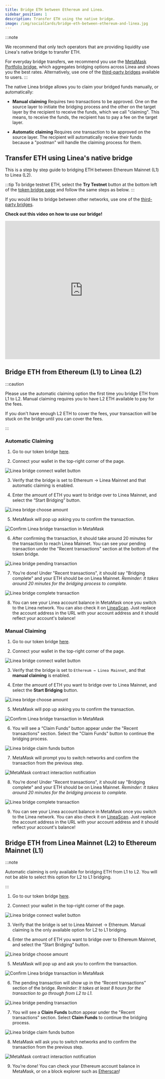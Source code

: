 ```yaml
---
title: Bridge ETH between Ethereum and Linea.
sidebar_position: 1
description: Transfer ETH using the native bridge.
image: /img/socialCards/bridge-eth-between-ethereum-and-linea.jpg
---
```


:::note

We recommend that only tech operators that are providing liquidity use Linea's native bridge to transfer ETH.

For everyday bridge transfers, we recommend you use the
[MetaMask Portfolio bridge](https://portfolio.metamask.io/bridge), which aggregates bridging options
across Linea and shows you the best rates. Alternatively, use one of the
[third-party bridges](https://bridge.linea.build/) available to users.
:::

The native Linea bridge allows you to claim your bridged funds manually, or automatically:

- **Manual claiming** Requires two transactions to be approved. One on the source layer to initiate the
bridging process and the other on the target layer by the recipient to receive the funds, which we call
"claiming". This means, to receive the funds, the recipient has to pay a fee on the target layer.

- **Automatic claiming** Requires one transaction to be approved on the source layer. The recipient will
automatically receive their funds because a "postman" will handle the claiming process for them.

## Transfer ETH using Linea's native bridge

This is a step by step guide to bridging ETH between Ethereum Mainnet (L1) to Linea (L2).

:::tip
To bridge testnet ETH, select the **Try Testnet** button at the bottom left of the
[token bridge page](https://bridge.linea.build/) and follow the same steps as below.
:::

If you would like to bridge between other networks, use one of the [third-party bridges](/developers/guides/bridge/index#third-party-permissionless-bridges).

**Check out this video on how to use our bridge!**

<iframe
  width="100%"
  height="450"
  src="https://www.youtube.com/embed/V4DflPkxqE8"
  frameborder="0"
></iframe>

## Bridge ETH from Ethereum (L1) to Linea (L2)

:::caution

Please use the automatic claiming option the first time you bridge ETH from L1 to L2. Manual claiming
requires you to have L2 ETH available to pay for the fees.

If you don't have enough L2 ETH to cover the fees, your transaction will be stuck on the bridge until you
can cover the fees.

:::

### Automatic Claiming

1. Go to our token bridge [here](https://bridge.linea.build/).

2. Connect your wallet in the top-right corner of the page.

<div class="center-container">
  <div class="img-medium">
    <img
      src="/img/article_images/Use_Linea/Bridge_your_tokens/How_to_bridge_ETH_between_Ethereum_and_Linea/Linea_Bridge_connect_wallet_button.png"
      alt="Linea bridge connect wallet button"
    />
  </div>
</div>

3. Verify that the bridge is set to Ethereum → Linea Mainnet and that automatic claiming is enabled.

4. Enter the amount of ETH you want to bridge over to Linea Mainnet, and select the “Start Bridging” button.

<div class="center-container">
  <div class="img-medium">
    <img
      src="/img/article_images/Use_Linea/Bridge_your_tokens/How_to_bridge_ETH_between_Ethereum_and_Linea/Linea_Bridge_automatic_claiming_choose_amount.png"
      alt="Linea bridge choose amount"
    />
  </div>
</div>

5. MetaMask will pop up asking you to confirm the transaction.

<div class="center-container">
  <div class="img-small">
    <img
      src="/img/article_images/Use_Linea/Bridge_your_tokens/How_to_bridge_ETH_between_Ethereum_and_Linea/Linea_Bridge_confirm_transaction_MetaMask.png"
      alt="Confirm Linea bridge transaction in MetaMask"
    />
  </div>
</div>

6. After confirming the transaction, it should take around 20 minutes for the transaction to reach Linea Mainnet. You can see your pending transaction under the "Recent transactions" section at the bottom of the token bridge.

<div class="center-container">
  <div class="img-medium">
    <img
      src="/img/article_images/Use_Linea/Bridge_your_tokens/How_to_bridge_ETH_between_Ethereum_and_Linea/Linea_Bridge_automatic_claiming_pending_transaction.png"
      alt="Linea bridge pending transaction"
    />
  </div>
</div>

7. You’re done! Under "Recent transactions", it should say "Bridging complete" and your ETH should be on Linea Mainnet. _Reminder: It takes around 20 minutes for the bridging process to complete._

<div class="center-container">
  <div class="img-medium">
    <img
      src="/img/article_images/Use_Linea/Bridge_your_tokens/How_to_bridge_ETH_between_Ethereum_and_Linea/Linea_Bridge_L1_to_L2_bridging_complete.png"
      alt="Linea bridge complete transaction"
    />
  </div>
</div>

8. You can see your Linea account balance in MetaMask once you switch to the Linea network. You can also check it on [LineaScan](https://lineascan.build/address/0x331FB12C080F5b34F0E8812D44114D17398A016d). Just replace the account address in the URL with your account address and it should reflect your account's balance!

### Manual Claiming

1. Go to our token bridge [here](https://bridge.linea.build/).

2. Connect your wallet in the top-right corner of the page.

<div class="center-container">
  <div class="img-medium">
    <img
      src="/img/article_images/Use_Linea/Bridge_your_tokens/How_to_bridge_ETH_between_Ethereum_and_Linea/Linea_Bridge_connect_wallet_button.png"
      alt="Linea bridge connect wallet button"
    />
  </div>
</div>

3. Verify that the bridge is set to `Ethereum → Linea Mainnet`, and that **manual claiming** is enabled.

4. Enter the amount of ETH you want to bridge over to Linea Mainnet, and select the **Start Bridging** button.

<div class="center-container">
  <div class="img-medium">
    <img
      src="/img/article_images/Use_Linea/Bridge_your_tokens/How_to_bridge_ETH_between_Ethereum_and_Linea/Linea_Bridge_manual_claiming_choose_amount.png"
      alt="Linea bridge choose amount"
    />
  </div>
</div>

5. MetaMask will pop up asking you to confirm the transaction.

<div class="center-container">
  <div class="img-small">
    <img
      src="/img/article_images/Use_Linea/Bridge_your_tokens/How_to_bridge_ETH_between_Ethereum_and_Linea/Linea_Bridge_confirm_transaction_MetaMask.png"
      alt="Confirm Linea bridge transaction in MetaMask"
    />
  </div>
</div>

6. You will see a “Claim Funds” button appear under the "Recent transactions" section. Select the "Claim Funds" button to continue the bridging process.

<div class="center-container">
  <div class="img-medium">
    <img
      src="/img/article_images/Use_Linea/Bridge_your_tokens/How_to_bridge_ETH_between_Ethereum_and_Linea/Linea_Bridge_manual_claiming_claim_button.png"
      alt="Linea bridge claim funds button"
    />
  </div>
</div>

7. MetaMask will prompt you to switch networks and confirm the transaction from the previous step.

<div class="center-container">
  <div class="img-small">
    <img
      src="/img/article_images/Use_Linea/Bridge_your_tokens/How_to_bridge_ETH_between_Ethereum_and_Linea/Linea_Bridge_confirm_switch_network_MetaMask.png"
      alt="MetaMask contract interaction notification"
    />
  </div>
</div>

8. You’re done! Under "Recent transactions", it should say "Bridging complete" and your ETH should be on Linea Mainnet. _Reminder: It takes around 20 minutes for the bridging process to complete._

<div class="center-container">
  <div class="img-medium">
    <img
      src="/img/article_images/Use_Linea/Bridge_your_tokens/How_to_bridge_ETH_between_Ethereum_and_Linea/Linea_Bridge_L1_to_L2_bridging_complete.png"
      alt="Linea bridge complete transaction"
    />
  </div>
</div>

9. You can see your Linea account balance in MetaMask once you switch to the Linea network. You can also check it on [LineaScan](https://lineascan.build/address/0x331FB12C080F5b34F0E8812D44114D17398A016d). Just replace the account address in the URL with your account address and it should reflect your account's balance!

## Bridge ETH from Linea Mainnet (L2) to Ethereum Mainnet (L1)

:::note

Automatic claiming is only available for bridging ETH from L1 to L2. You will not be able to select this option for L2 to L1 bridging.

:::

1. Go to our token bridge [here](https://bridge.linea.build/).

2. Connect your wallet in the top-right corner of the page.

<div class="center-container">
  <div class="img-medium">
    <img
      src="/img/article_images/Use_Linea/Bridge_your_tokens/How_to_bridge_ETH_between_Ethereum_and_Linea/Linea_Bridge_connect_wallet_button.png"
      alt="Linea bridge connect wallet button"
    />
  </div>
</div>

3. Verify that the bridge is set to Linea Mainnet -> Ethereum. Manual claiming is the only available option for L2 to L1 bridging.

4. Enter the amount of ETH you want to bridge over to Ethereum Mainnet, and select the “Start Bridging” button.

<div class="center-container">
  <div class="img-medium">
    <img
      src="/img/article_images/Use_Linea/Bridge_your_tokens/How_to_bridge_ETH_between_Ethereum_and_Linea/Linea_Bridge_L2_to_L1_choose_amount.png"
      alt="Linea bridge choose amount"
    />
  </div>
</div>

5. MetaMask will pop up and ask you to confirm the transaction.

<div class="center-container">
  <div class="img-small">
    <img
      src="/img/article_images/Use_Linea/Bridge_your_tokens/How_to_bridge_ETH_between_Ethereum_and_Linea/Linea_Bridge_confirm_transaction_MetaMask.png"
      alt="Confirm Linea bridge transaction in MetaMask"
    />
  </div>
</div>

6. The pending transaction will show up in the “Recent transactions” section of the bridge.
    _Reminder: It takes at least 8 hours for the transaction to go through from L2 to L1._

<div class="center-container">
  <div class="img-medium">
    <img
      src="/img/article_images/Use_Linea/Bridge_your_tokens/How_to_bridge_ETH_between_Ethereum_and_Linea/Linea_Bridge_L2_to_L1_pending_transaction.png"
      alt="Linea bridge pending transaction"
    />
  </div>
</div>

7. You will see a **Claim Funds** button appear under the "Recent transactions" section. Select **Claim Funds**
    to continue the bridging process.

<div class="center-container">
  <div class="img-medium">
    <img
      src="/img/article_images/Use_Linea/Bridge_your_tokens/How_to_bridge_ETH_between_Ethereum_and_Linea/Linea_Bridge_L2_to_L1_claim_button.png"
      alt="Linea bridge claim funds button"
    />
  </div>
</div>

8. MetaMask will ask you to switch networks and to confirm the transaction from the previous step.

<div class="center-container">
  <div class="img-small">
    <img
      src="/img/article_images/Use_Linea/Bridge_your_tokens/How_to_bridge_ETH_between_Ethereum_and_Linea/Linea_Bridge_confirm_switch_network_MetaMask.png"
      alt="MetaMask contract interaction notification"
    />
  </div>
</div>

9. You're done! You can check your Ethereum account balance in MetaMask, or on a block explorer such as [Etherscan](https://etherscan.io/)!
